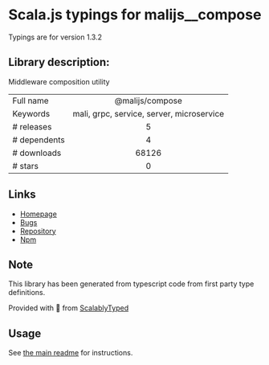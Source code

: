 
# Scala.js typings for malijs__compose

Typings are for version 1.3.2

## Library description:
Middleware composition utility

|                    |                 |
| ------------------ | :-------------: |
| Full name          | @malijs/compose |
| Keywords           | mali, grpc, service, server, microservice |
| # releases         | 5 |
| # dependents       | 4 |
| # downloads        | 68126 |
| # stars            | 0 |

## Links
- [Homepage](https://github.com/malijs/mali-compose)
- [Bugs](https://github.com/malijs/mali-compose/issues)
- [Repository](https://github.com/malijs/mali-compose)
- [Npm](https://www.npmjs.com/package/%40malijs%2Fcompose)
    


## Note
This library has been generated from typescript code from first party type definitions.

Provided with :purple_heart: from [ScalablyTyped](https://github.com/oyvindberg/ScalablyTyped)

## Usage
See [the main readme](../../readme.md) for instructions.


